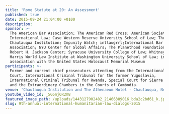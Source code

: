 ```yaml
---
title: 'Rome Statute at 20: An Assessment'
published: true
date: 2015-09-24 21:04:00 +0100
description:
sponsor: >-
  The American Bar Association; The American Red Cross; American Society of
  International Law; Case Western Reserve University School of Law; The
  Chautauqua Institution; Impunity Watch; intlawgrrl;International Bar
  Association; NYU Center for Global Affairs; The Planethood Foundation; The
  Robert H. Jackson Center; Syracuse University College of Law; Whitney R.
  Harris World Law Institute at Washington University School of Law; in
  association with the United States Holocaust Memorial Museum
participants: >-
  Former and current chief prosecutors attending from the International Criminal
  Court, International Criminal Tribunal for the former Yugoslavia,
  International Criminal Tribunal for Rwanda, Special Court for Sierre Leone,
  and the Extraordinary Chambers in the Courts of Cambodia.
venue: 'Chautauqua Institution and The Athenaeum Hotel - Chautauqua, New York'
youtube_video_id: _5G6nj6R2m8
featured_image_path: /uploads/1443127902482_21466389016_bda2c2bd61_k.jpg
slug: 9th-annual-international-humanitarian-law-dialogs-2015
---
```

